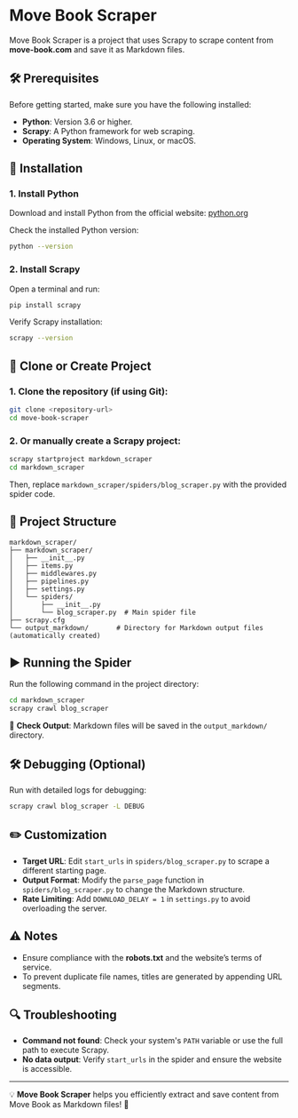 # Move Book Scraper

Move Book Scraper is a project that uses Scrapy to scrape content from **move-book.com** and save it as Markdown files.

## 🛠 Prerequisites

Before getting started, make sure you have the following installed:

- **Python**: Version 3.6 or higher.
- **Scrapy**: A Python framework for web scraping.
- **Operating System**: Windows, Linux, or macOS.

## 🔧 Installation

### 1. Install Python

Download and install Python from the official website: [python.org](https://www.python.org/)

Check the installed Python version:

```bash
python --version
```

### 2. Install Scrapy

Open a terminal and run:

```bash
pip install scrapy
```

Verify Scrapy installation:

```bash
scrapy --version
```

## 🚀 Clone or Create Project

### 1. Clone the repository (if using Git):

```bash
git clone <repository-url>
cd move-book-scraper
```

### 2. Or manually create a Scrapy project:

```bash
scrapy startproject markdown_scraper
cd markdown_scraper
```

Then, replace `markdown_scraper/spiders/blog_scraper.py` with the provided spider code.

## 📂 Project Structure

```
markdown_scraper/
├── markdown_scraper/
│   ├── __init__.py
│   ├── items.py
│   ├── middlewares.py
│   ├── pipelines.py
│   ├── settings.py
│   └── spiders/
│       ├── __init__.py
│       └── blog_scraper.py  # Main spider file
├── scrapy.cfg
└── output_markdown/       # Directory for Markdown output files (automatically created)
```

## ▶️ Running the Spider

Run the following command in the project directory:

```bash
cd markdown_scraper
scrapy crawl blog_scraper
```

📌 **Check Output**: Markdown files will be saved in the `output_markdown/` directory.

## 🛠 Debugging (Optional)

Run with detailed logs for debugging:

```bash
scrapy crawl blog_scraper -L DEBUG
```

## ✏️ Customization

- **Target URL**: Edit `start_urls` in `spiders/blog_scraper.py` to scrape a different starting page.
- **Output Format**: Modify the `parse_page` function in `spiders/blog_scraper.py` to change the Markdown structure.
- **Rate Limiting**: Add `DOWNLOAD_DELAY = 1` in `settings.py` to avoid overloading the server.

## ⚠️ Notes

- Ensure compliance with the **robots.txt** and the website’s terms of service.
- To prevent duplicate file names, titles are generated by appending URL segments.

## 🔍 Troubleshooting

- **Command not found**: Check your system's `PATH` variable or use the full path to execute Scrapy.
- **No data output**: Verify `start_urls` in the spider and ensure the website is accessible.

---

💡 **Move Book Scraper** helps you efficiently extract and save content from Move Book as Markdown files! 🚀
